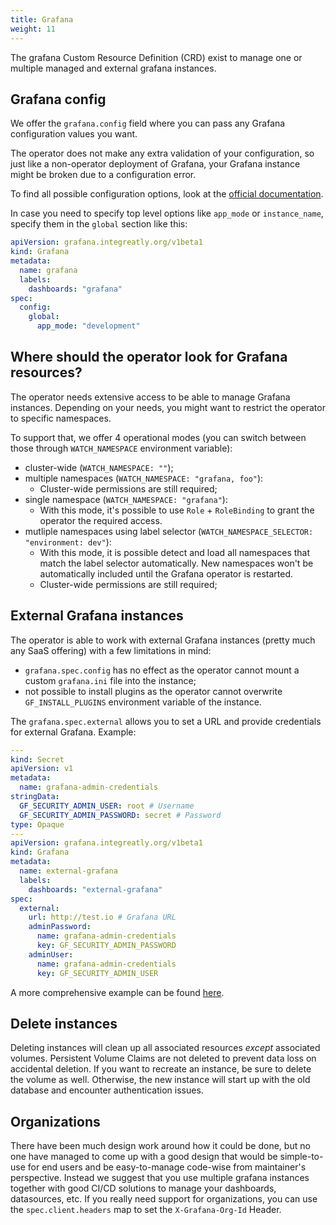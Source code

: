 ```yaml
---
title: Grafana
weight: 11
---
```


The grafana Custom Resource Definition (CRD) exist to manage one or multiple managed and external grafana instances.

## Grafana config

We offer the `grafana.config` field where you can pass any Grafana configuration values you want.

The operator does not make any extra validation of your configuration, so just like a non-operator deployment of Grafana, your Grafana instance might be broken due to a configuration error.

To find all possible configuration options, look at the [official documentation](https://grafana.com/docs/grafana/latest/setup-grafana/configure-grafana/).

In case you need to specify top level options like `app_mode` or `instance_name`, specify them in the `global` section like this:

```yaml
apiVersion: grafana.integreatly.org/v1beta1
kind: Grafana
metadata:
  name: grafana
  labels:
    dashboards: "grafana"
spec:
  config:
    global:
      app_mode: "development"
```

## Where should the operator look for Grafana resources?

The operator needs extensive access to be able to manage Grafana instances. Depending on your needs, you might want to restrict the operator to specific namespaces.

To support that, we offer 4 operational modes (you can switch between those through `WATCH_NAMESPACE` environment variable):

- cluster-wide (`WATCH_NAMESPACE: ""`);
- multiple namespaces (`WATCH_NAMESPACE: "grafana, foo"`):
  - Cluster-wide permissions are still required;
- single namespace (`WATCH_NAMESPACE: "grafana"`):
  - With this mode, it's possible to use `Role` + `RoleBinding` to grant the operator the required access.
- mutliple namespaces using label selector (`WATCH_NAMESPACE_SELECTOR: "environment: dev"`):
  - With this mode, it is possible detect and load all namespaces that match the label selector automatically.
    New namespaces won't be automatically included until the Grafana operator is restarted.
  - Cluster-wide permissions are still required;

## External Grafana instances

The operator is able to work with external Grafana instances (pretty much any SaaS offering) with a few limitations in mind:

- `grafana.spec.config` has no effect as the operator cannot mount a custom `grafana.ini` file into the instance;
- not possible to install plugins as the operator cannot overwrite `GF_INSTALL_PLUGINS` environment variable of the instance.

The `grafana.spec.external` allows you to set a URL and provide credentials for external Grafana. Example:

```yaml
---
kind: Secret
apiVersion: v1
metadata:
  name: grafana-admin-credentials
stringData:
  GF_SECURITY_ADMIN_USER: root # Username
  GF_SECURITY_ADMIN_PASSWORD: secret # Password
type: Opaque
---
apiVersion: grafana.integreatly.org/v1beta1
kind: Grafana
metadata:
  name: external-grafana
  labels:
    dashboards: "external-grafana"
spec:
  external:
    url: http://test.io # Grafana URL
    adminPassword:
      name: grafana-admin-credentials
      key: GF_SECURITY_ADMIN_PASSWORD
    adminUser:
      name: grafana-admin-credentials
      key: GF_SECURITY_ADMIN_USER
```

A more comprehensive example can be found [here](../examples/external_grafana/readme).

## Delete instances

Deleting instances will clean up all associated resources *except* associated volumes.
Persistent Volume Claims are not deleted to prevent data loss on accidental deletion.
If you want to recreate an instance, be sure to delete the volume as well.
Otherwise, the new instance will start up with the old database and encounter authentication issues.

## Organizations

There have been much design work around how it could be done, but no one have managed to come up with a good design that would be simple-to-use for end users and be easy-to-manage code-wise from maintainer's perspective.
Instead we suggest that you use multiple grafana instances together with good CI/CD solutions to manage your dashboards, datasources, etc.
If you really need support for organizations, you can use the `spec.client.headers` map to set the `X-Grafana-Org-Id` Header.
